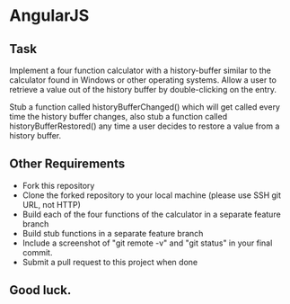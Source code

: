 # AngularJS

## Task
Implement a four function calculator with a history-buffer similar to the calculator found in Windows or other operating systems. Allow a user to retrieve a value out of the history buffer by double-clicking on the entry. 

Stub a function called historyBufferChanged() which will get called every time the history buffer changes, also stub a function called historyBufferRestored() any time a user decides to restore a value from a history buffer. 

## Other Requirements
* Fork this repository 
* Clone the forked repository to your local machine (please use SSH git URL, not HTTP)
* Build each of the four functions of the calculator in a separate feature branch 
* Build stub functions in a separate feature branch
* Include a screenshot of "git remote -v" and "git status" in your final commit.
* Submit a pull request to this project when done


## Good luck. 

